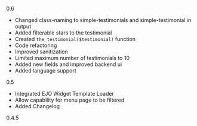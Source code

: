 0.6
- Changed class-naming to simple-testimonials and simple-testimonial in output
- Added filterable stars to the testimonial
- Created `the_testimonial($testimonial)` function
- Code refactoring
- Improved sanitization
- Limited maximum number of testimonials to 10
- Added new fields and improved backend ui
- Added language support

0.5
- Integrated EJO Widget Template Loader
- Allow capability for menu page to be filtered
- Added Changelog

0.4.5